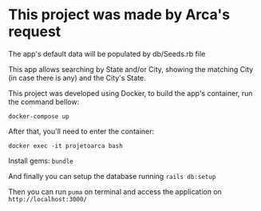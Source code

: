 # This project was made by Arca's request

The app's default data will be populated by db/Seeds.rb file

This app allows searching by State and/or City, showing the matching City (in case there is any) and the City's State.

This project was developed using Docker, to build the app's container, run the command bellow:

`docker-compose up`

After that, you'll need to enter the container:

`docker exec -it projetoarca bash`

Install gems:
`bundle`

And finally you can setup the database running `rails db:setup`

Then you can run `puma` on terminal and access the application on `http://localhost:3000/`